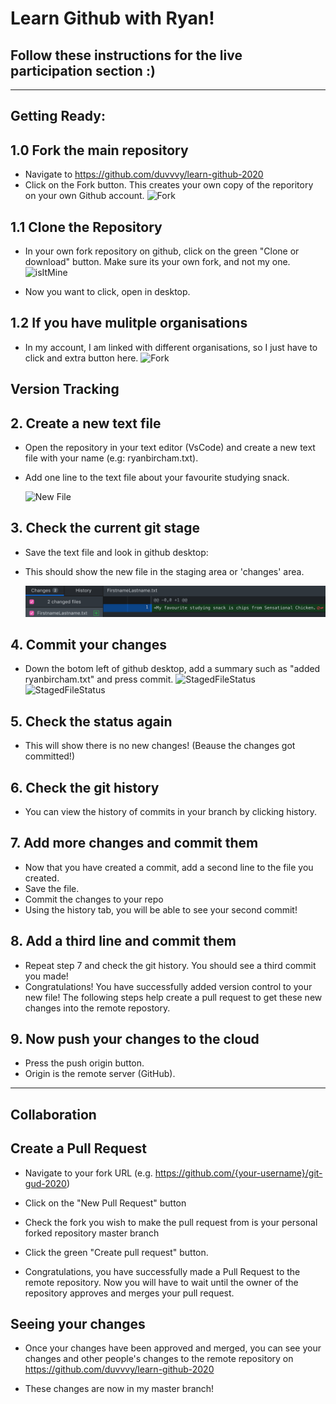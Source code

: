 # Learn Github with Ryan!

## Follow these instructions for the live participation section :)

---

## **Getting Ready:**

## 1.0 Fork the main repository

- Navigate to https://github.com/duvvvy/learn-github-2020
- Click on the Fork button. This creates your own copy of the reporitory on your own Github account.
  ![Fork](./images/fork.png "Shows arrow to fork button") 


## 1.1 Clone the Repository

- In your own fork repository on github, click on the green "Clone or download" button. Make sure its your own fork, and not my one.
  ![isItMine](./images/IsItMine.png "Is this my fork?") 

- Now you want to click, open in desktop.

## 1.2 If you have mulitple organisations
- In my account, I am linked with different organisations, so I just have to click and extra button here.
  ![Fork](./images/fork2.png "Which button?") 



## **Version Tracking**

## 2. Create a new text file

- Open the repository in your text editor (VsCode) and create a new text file with your name (e.g: ryanbircham.txt).

* Add one line to the text file about your favourite studying snack.

  ![New File](./images/NewFile.png "New File")

## 3. Check the current git stage

- Save the text file and look in github desktop:

- This should show the new file in the staging area or 'changes' area.

  ![StagedFileStatus](./images/StagedFileStatus.png "Staged File Status")

## 4. Commit your changes

- Down the botom left of github desktop, add a summary such as "added ryanbircham.txt" and press commit.
![StagedFileStatus](./images/CommitNos.png "Staged File Status")
![StagedFileStatus](./images/CommitYess.png "Staged File Status")

## 5. Check the status again

- This will show there is no new changes! (Beause the changes got committed!)

## 6. Check the git history

- You can view the history of commits in your branch by clicking history.


## 7. Add more changes and commit them

- Now that you have created a commit, add a second line to the file you created.
- Save the file.
- Commit the changes to your repo
- Using the history tab, you will be able to see your second commit!

## 8. Add a third line and commit them

- Repeat step 7 and check the git history. You should see a third commit you made!
- Congratulations! You have successfully added version control to your new file! The following steps help create a pull request to get these new changes into the remote repostory.

## 9. Now push your changes to the cloud
- Press the push origin button.
- Origin is the remote server (GitHub).

---

## **Collaboration**

## Create a Pull Request

- Navigate to your fork URL (e.g. https://github.com/{your-username}/git-gud-2020)
- Click on the "New Pull Request" button

- Check the fork you wish to make the pull request from is your personal forked repository master branch

- Click the green "Create pull request" button.
- Congratulations, you have successfully made a Pull Request to the remote repository. Now you will have to wait until the owner of the repository approves and merges your pull request.

## Seeing your changes

- Once your changes have been approved and merged, you can see your changes and other people's changes to the remote repository on https://github.com/duvvvy/learn-github-2020

- These changes are now in my master branch!